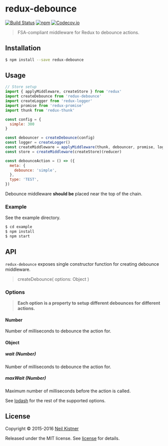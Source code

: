 # redux-debounce

[![Build Status][travis-image]][travis-url]
[![npm][npm-image]][npm-url]
[![Codecov.io][codecov-image]][codecov-url]

> FSA-compliant middleware for Redux to debounce actions.

## Installation

```sh
$ npm install --save redux-debounce
```

## Usage

```javascript
// Store setup
import { applyMiddleware, createStore } from 'redux'
import createDebounce from 'redux-debounce'
import createLogger from 'redux-logger'
import promise from 'redux-promise'
import thunk from 'redux-thunk'

const config = {
  simple: 300
}

const debouncer = createDebounce(config)
const logger = createLogger()
const createMiddleware = applyMiddleware(thunk, debouncer, promise, logger)
const store = createMiddleware(createStore)(reducer)

const debounceAction = () => ({
  meta: {
    debounce: 'simple',
  },
  type: 'TEST',
})
```

Debounce middleware **should be** placed near the top of the chain.

### Example

See the example directory.

```sh
$ cd example
$ npm install
$ npm start
```

## API

`redux-debounce` exposes single constructor function for creating debounce middleware.

> createDebounce( options: Object )

### Options

> **Each option is a property to setup different debounces for different actions.**

#### Number

Number of milliseconds to debounce the action for.

#### Object

##### wait (Number)

Number of milliseconds to debounce the action for.

##### maxWait (Number)

Maximum number of milliseconds before the action is called.

See [lodash][lodash-url] for the rest of the supported options.

## License

Copyright © 2015-2016 [Neil Kistner](//github.com/wyze)

Released under the MIT license. See [license](license) for details.

[lodash-url]: https://lodash.com/docs#debounce

[travis-image]: https://img.shields.io/travis/wyze/redux-debounce.svg?style=flat-square
[travis-url]: https://travis-ci.org/wyze/redux-debounce

[npm-image]: https://img.shields.io/npm/v/redux-debounce.svg?style=flat-square
[npm-url]: https://npmjs.com/package/redux-debounce

[codecov-image]: https://img.shields.io/codecov/c/github/wyze/redux-debounce.svg?style=flat-square
[codecov-url]: https://codecov.io/github/wyze/redux-debounce
